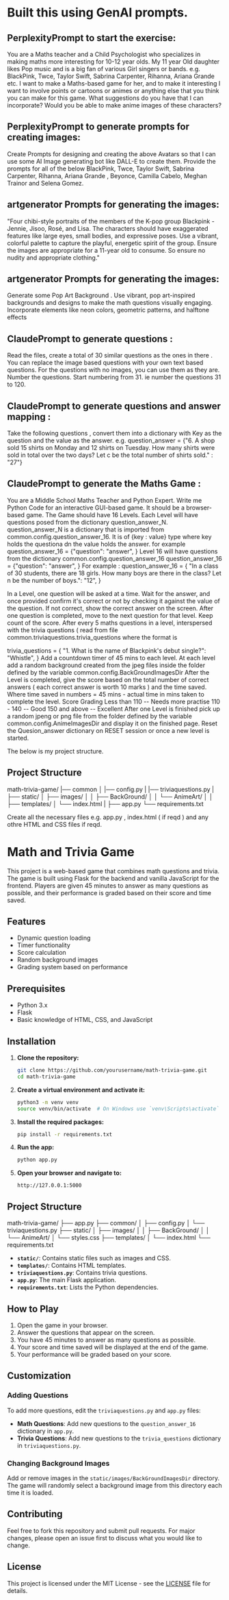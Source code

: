 #  Built this using GenAI prompts. 

## PerplexityPrompt to start the exercise: 
You are a Maths teacher and a Child Psychologist who specializes in making maths more interesting for 10-12 year olds.
My 11 year Old daughter likes Pop music and is a big fan of various Girl singers or bands. e.g. BlackPink, Twce, Taylor Swift, Sabrina Carpenter, Rihanna, Ariana Grande etc. I want to make a Maths-based game for her, and to make it interesting I want to involve points or cartoons or animes or anything else that you think you can make for this game. What suggestions do you have that I can incorporate? Would you be able to make anime images of these characters?

## PerplexityPrompt to generate prompts for creating images:  
Create Prompts for designing and creating the above Avatars so that I can use some AI Image generating bot like DALL-E to create them. Provide the prompts for all of the below BlackPink, Twce, Taylor Swift, Sabrina Carpenter, Rihanna, Ariana Grande , Beyonce, Camilla Cabelo, Meghan Trainor and Selena Gomez.

## artgenerator Prompts for generating the images: 
"Four chibi-style portraits of the members of the K-pop group Blackpink - Jennie, Jisoo, Rosé, and Lisa. The characters should have exaggerated features like large eyes, small bodies, and expressive poses. Use a vibrant, colorful palette to capture the playful, energetic spirit of the group. Ensure the images are appropriate for a 11-year old to consume. So ensure no nudity and appropriate clothing."

## artgenerator Prompts for generating the images: 
Generate some Pop Art Background . Use vibrant, pop art-inspired backgrounds and designs to make the math questions visually engaging.
Incorporate elements like neon colors, geometric patterns, and halftone effects

## ClaudePrompt to generate questions : 
Read the files, create a total of 30 similar questions as the ones in there . You can replace the image based questions with your own text based questions. For the questions with no images, you can use them as they are. Number the questions. Start numbering from 31. ie number the questions 31 to 120.

## ClaudePrompt to generate questions and answer mapping :
Take the following questions , convert them into a dictionary with Key as the question and the value as the answer.
e.g. question_answer = {"6. A shop sold 15 shirts on Monday and 12 shirts on Tuesday. How many shirts were sold in total over the two days? Let c be the total number of shirts sold." : "27"}

## ClaudePrompt to generate the Maths Game : 
You are a Middle School Maths Teacher and Python Expert. Write me Python Code for an interactive GUI-based game.
It should be a browser-based game.
The Game should have 16 Levels.
Each Level will have questions posed from the dictionary question_answer_N.
question_answer_N is a dictionary that is imported from common.config.question_answer_16.
It is of {key : value} type where key holds the questiona dn the value holds the answer.
for example question_answer_16 = {"question": "answer", }
Level 16 will have questions from the dictionary common.config.question_answer_16
question_answer_16 = {"question": "answer", }
For example :
question_answer_16 = { "In a class of 30 students, there are 18 girls. How many boys are there in the class? Let n be the number of boys.": "12", }

In a Level, one question will be asked at a time. Wait for the answer, and once provided confirm it's correct or not by checking it against the value of the question.
If not correct, show the correct answer on the screen.
After one question is completed, move to the next question for that level. Keep count of the score.
After every 5 maths questions in a level, interspersed with the trivia questions ( read from file common.triviaquestions.trivia_questions where the format is 

trivia_questions = {
    "1. What is the name of Blackpink's debut single?": "Whistle",
}
Add a countdown timer of 45 mins to each level.
At each level add a random background created from the jpeg files inside the folder  defined by the variable common.config.BackGroundImagesDir
After the Level is completed, give the score based on the total number of correct answers ( each correct answer is worth 10 marks ) and the time saved.
Where time saved in numbers = 45 mins - actual time in mins taken to complete the level.
Score Grading 
Less than 110 -- Needs more practise
110 - 140 -- Good
150 and above -- Excellent
After one Level is finished pick up a random jpeng or png file from the folder defined by the variable common.config.AnimeImagesDir and display it on the finished page.
Reset the Quesion_answer dictionary on RESET session or once a new level is started.

The below is my project structure.


## Project Structure

math-trivia-game/
|── common
│   |── config.py
|   |── triviaquestions.py
|
├── static/
│ ├── images/
│ │ ├── BackGround/
│ │ └── AnimeArt/
│ 
│
├── templates/
│ └── index.html
|
├── app.py
└── requirements.txt

Create all the necessary files e.g. app.py , index.html ( if reqd ) and any othre HTML and CSS files if reqd.

# Math and Trivia Game

This project is a web-based game that combines math questions and trivia. The game is built using Flask for the backend and vanilla JavaScript for the frontend. Players are given 45 minutes to answer as many questions as possible, and their performance is graded based on their score and time saved.

## Features

- Dynamic question loading
- Timer functionality
- Score calculation
- Random background images
- Grading system based on performance

## Prerequisites

- Python 3.x
- Flask
- Basic knowledge of HTML, CSS, and JavaScript

## Installation

1. **Clone the repository:**

    ```bash
    git clone https://github.com/yourusername/math-trivia-game.git
    cd math-trivia-game
    ```

2. **Create a virtual environment and activate it:**

    ```bash
    python3 -m venv venv
    source venv/bin/activate  # On Windows use `venv\Scripts\activate`
    ```

3. **Install the required packages:**

    ```bash
    pip install -r requirements.txt
    ```

4. **Run the app:**

    ```bash
    python app.py
    ```

5. **Open your browser and navigate to:**

    ```
    http://127.0.0.1:5000
    ```

## Project Structure

math-trivia-game/
├── app.py
├── common/
│   ├── config.py
│   └── triviaquestions.py
├── static/
│   ├── images/
│   │   ├── BackGround/
│   │   └── AnimeArt/
│   └── styles.css
├── templates/
│   └── index.html
└── requirements.txt


- **`static/`**: Contains static files such as images and CSS.
- **`templates/`**: Contains HTML templates.
- **`triviaquestions.py`**: Contains trivia questions.
- **`app.py`**: The main Flask application.
- **`requirements.txt`**: Lists the Python dependencies.

## How to Play

1. Open the game in your browser.
2. Answer the questions that appear on the screen.
3. You have 45 minutes to answer as many questions as possible.
4. Your score and time saved will be displayed at the end of the game.
5. Your performance will be graded based on your score.

## Customization

### Adding Questions

To add more questions, edit the `triviaquestions.py` and `app.py` files:

- **Math Questions**: Add new questions to the `question_answer_16` dictionary in `app.py`.
- **Trivia Questions**: Add new questions to the `trivia_questions` dictionary in `triviaquestions.py`.

### Changing Background Images

Add or remove images in the `static/images/BackGroundImagesDir` directory. The game will randomly select a background image from this directory each time it is loaded.

## Contributing

Feel free to fork this repository and submit pull requests. For major changes, please open an issue first to discuss what you would like to change.

## License

This project is licensed under the MIT License - see the [LICENSE](LICENSE) file for details.